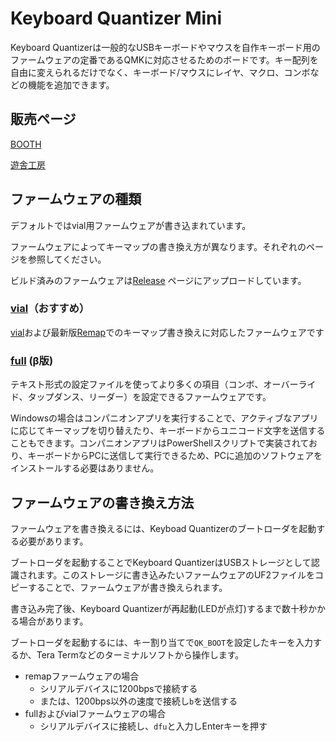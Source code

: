 # Keyboard Quantizer Mini

Keyboard Quantizerは一般的なUSBキーボードやマウスを自作キーボード用のファームウェアの定番であるQMKに対応させるためのボードです。キー配列を自由に変えられるだけでなく、キーボード/マウスにレイヤ、マクロ、コンボなどの機能を追加できます。

## 販売ページ

[BOOTH](https://booth.pm/ja/items/4823647)

[遊舎工房](https://shop.yushakobo.jp/products/7984)

## ファームウェアの種類

デフォルトではvial用ファームウェアが書き込まれています。

ファームウェアによってキーマップの書き換え方が異なります。それぞれのページを参照してください。

ビルド済みのファームウェアは[Release](https://github.com/sekigon-gonnoc/keyboard-quantizer-doc/releases) ページにアップロードしています。

### [vial](vial.md)（おすすめ）

[vial](https://vial.rocks/)および最新版[Remap](https://remap-keys.app/)でのキーマップ書き換えに対応したファームウェアです

### [full](full.md) (β版)

テキスト形式の設定ファイルを使ってより多くの項目（コンボ、オーバーライド、タップダンス、リーダー）を設定できるファームウェアです。

Windowsの場合はコンパニオンアプリを実行することで、アクティブなアプリに応じてキーマップを切り替えたり、キーボードからユニコード文字を送信することもできます。コンパニオンアプリはPowerShellスクリプトで実装されており、キーボードからPCに送信して実行できるため、PCに追加のソフトウェアをインストールする必要はありません。

## ファームウェアの書き換え方法

ファームウェアを書き換えるには、Keyboad Quantizerのブートローダを起動する必要があります。

ブートローダを起動することでKeyboard QuantizerはUSBストレージとして認識されます。このストレージに書き込みたいファームウェアのUF2ファイルをコピーすることで、ファームウェアが書き換えられます。

書き込み完了後、Keyboard Quantizerが再起動(LEDが点灯)するまで数十秒かかる場合があります。

ブートローダを起動するには、キー割り当てで`QK_BOOT`を設定したキーを入力するか、Tera Termなどのターミナルソフトから操作します。

- remapファームウェアの場合
  - シリアルデバイスに1200bpsで接続する
  - または、1200bps以外の速度で接続し`b`を送信する
- fullおよびvialファームウェアの場合
  - シリアルデバイスに接続し、`dfu`と入力しEnterキーを押す
